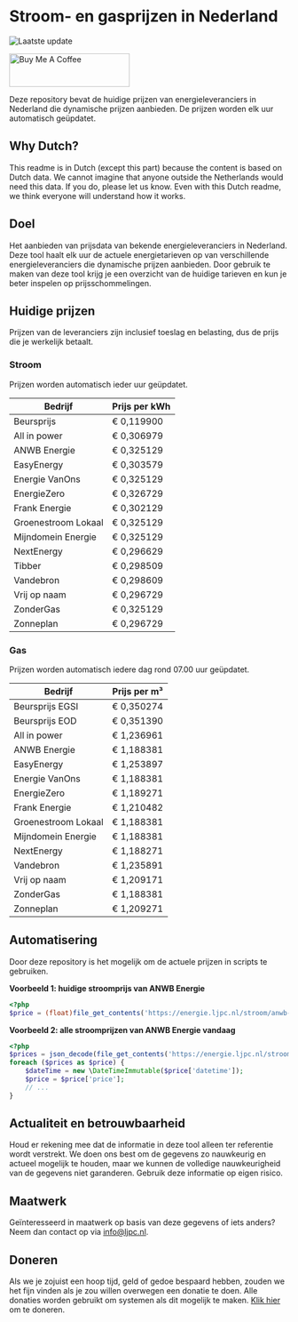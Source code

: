 # Stroom- en gasprijzen in Nederland

![Laatste update](https://img.shields.io/badge/laatste%20update-2024--08--03%2020%3A00%20CET-brightgreen)

<a href="https://www.buymeacoffee.com/Lars-" target="_blank"><img src="https://cdn.buymeacoffee.com/buttons/v2/default-orange.png" alt="Buy Me A Coffee" height="60" style="height: 60px !important;width: 217px !important;" ></a>

Deze repository bevat de huidige prijzen van energieleveranciers in Nederland die dynamische prijzen aanbieden. De prijzen worden elk uur automatisch geüpdatet.

## Why Dutch?

This readme is in Dutch (except this part) because the content is based on Dutch data. We cannot imagine that anyone outside the Netherlands would need this data. If you do, please let us know. Even with this Dutch readme, we think
everyone will understand how it works.

## Doel

Het aanbieden van prijsdata van bekende energieleveranciers in Nederland. Deze tool haalt elk uur de actuele energietarieven op van verschillende energieleveranciers die dynamische prijzen aanbieden. Door gebruik te maken van deze tool
krijg je een overzicht van de huidige tarieven en kun je beter inspelen op prijsschommelingen.

## Huidige prijzen

Prijzen van de leveranciers zijn inclusief toeslag en belasting, dus de prijs die je werkelijk betaalt.

### Stroom

Prijzen worden automatisch ieder uur geüpdatet.

 Bedrijf | Prijs per kWh 
---------|---------------
Beursprijs | € 0,119900
All in power | € 0,306979
ANWB Energie | € 0,325129
EasyEnergy | € 0,303579
Energie VanOns | € 0,325129
EnergieZero | € 0,326729
Frank Energie | € 0,302129
Groenestroom Lokaal | € 0,325129
Mijndomein Energie | € 0,325129
NextEnergy | € 0,296629
Tibber | € 0,298509
Vandebron | € 0,298609
Vrij op naam | € 0,296729
ZonderGas | € 0,325129
Zonneplan | € 0,296729


### Gas

Prijzen worden automatisch iedere dag rond 07.00 uur geüpdatet.

 Bedrijf | Prijs per m³ 
---------|--------------
Beursprijs EGSI | € 0,350274
Beursprijs EOD | € 0,351390
All in power | € 1,236961
ANWB Energie | € 1,188381
EasyEnergy | € 1,253897
Energie VanOns | € 1,188381
EnergieZero | € 1,189271
Frank Energie | € 1,210482
Groenestroom Lokaal | € 1,188381
Mijndomein Energie | € 1,188381
NextEnergy | € 1,188271
Vandebron | € 1,235891
Vrij op naam | € 1,209171
ZonderGas | € 1,188381
Zonneplan | € 1,209271


## Automatisering

Door deze repository is het mogelijk om de actuele prijzen in scripts te gebruiken.

**Voorbeeld 1: huidige stroomprijs van ANWB Energie**

```php
<?php
$price = (float)file_get_contents('https://energie.ljpc.nl/stroom/anwb-energie-nu.txt');

```

**Voorbeeld 2: alle stroomprijzen van ANWB Energie vandaag**

```php
<?php
$prices = json_decode(file_get_contents('https://energie.ljpc.nl/stroom/all-in-power-vandaag.json'),true);
foreach ($prices as $price) {
    $dateTime = new \DateTimeImmutable($price['datetime']);
    $price = $price['price'];
    // ...
}
```

## Actualiteit en betrouwbaarheid

Houd er rekening mee dat de informatie in deze tool alleen ter referentie wordt verstrekt. We doen ons best om de gegevens zo nauwkeurig en actueel mogelijk te houden, maar we kunnen de volledige nauwkeurigheid van de gegevens niet
garanderen. Gebruik deze informatie op eigen risico.

## Maatwerk

Geïnteresseerd in maatwerk op basis van deze gegevens of iets anders? Neem dan contact op
via [info@ljpc.nl](mailto:info@ljpc.nl?subject=Energie%20prijzen).

## Doneren

Als we je zojuist een hoop tijd, geld of gedoe bespaard hebben, zouden we het fijn vinden als je zou willen overwegen een
donatie te doen. Alle donaties worden gebruikt om systemen als dit mogelijk te
maken. [Klik hier](https://www.buymeacoffee.com/Lars-) om te doneren.
